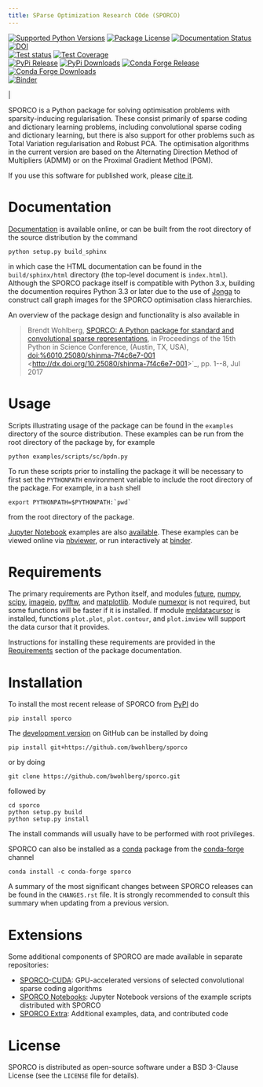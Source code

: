 ```yaml
---
title: SParse Optimization Research COde (SPORCO)
---
```


[![Supported Python Versions](https://img.shields.io/pypi/pyversions/sporco.svg)](https://github.com/bwohlberg/sporco)
[![Package License](https://img.shields.io/github/license/bwohlberg/sporco.svg)](https://github.com/bwohlberg/sporco/blob/master/LICENSE)
[![Documentation Status](https://readthedocs.org/projects/sporco/badge/?version=latest)](http://sporco.readthedocs.io/en/latest/?badge=latest)
[![DOI](https://img.shields.io/badge/DOI-10.25080%2Fshinma--7f4c6e7--001-blue.svg)](https://dx.doi.org/10.25080/shinma-7f4c6e7-001)\
[![Test status](https://github.com/bwohlberg/sporco/actions/workflows/pytest.yml/badge.svg)](https://github.com/bwohlberg/sporco/actions/workflows/pytest.yml)
[![Test Coverage](https://codecov.io/gh/bwohlberg/sporco/branch/master/graph/badge.svg)](https://codecov.io/gh/bwohlberg/sporco)\
[![PyPi Release](https://badge.fury.io/py/sporco.svg)](https://badge.fury.io/py/sporco)
[![PyPi Downloads](https://static.pepy.tech/personalized-badge/sporco?period=total&left_color=grey&right_color=brightgreen&left_text=downloads)](https://pepy.tech/project/sporco)
[![Conda Forge Release](https://img.shields.io/conda/vn/conda-forge/sporco.svg)](https://anaconda.org/conda-forge/sporco)
[![Conda Forge Downloads](https://img.shields.io/conda/dn/conda-forge/sporco.svg)](https://anaconda.org/conda-forge/sporco)\
[![Binder](http://mybinder.org/badge.svg)](https://mybinder.org/v2/gh/bwohlberg/sporco-notebooks/master?filepath=index.ipynb)

|

SPORCO is a Python package for solving optimisation problems with
sparsity-inducing regularisation. These consist primarily of sparse
coding and dictionary learning problems, including convolutional sparse
coding and dictionary learning, but there is also support for other
problems such as Total Variation regularisation and Robust PCA. The
optimisation algorithms in the current version are based on the
Alternating Direction Method of Multipliers (ADMM) or on the Proximal
Gradient Method (PGM).

If you use this software for published work, please [cite
it](http://sporco.readthedocs.io/en/latest/overview.html#citing).

# Documentation

[Documentation](http://sporco.rtfd.io/) is available online, or can be
built from the root directory of the source distribution by the command

	python setup.py build_sphinx

in which case the HTML documentation can be found in the
`build/sphinx/html` directory (the top-level document is `index.html`).
Although the SPORCO package itself is compatible with Python 3.x,
building the documention requires Python 3.3 or later due to the use of
[Jonga](https://github.com/bwohlberg/jonga) to construct call graph
images for the SPORCO optimisation class hierarchies.

An overview of the package design and functionality is also available in

> Brendt Wohlberg, [SPORCO: A Python package for standard and convolutional sparse
> representations](http://conference.scipy.org/proceedings/scipy2017/brendt_wohlberg.html),
> in Proceedings of the 15th Python in Science Conference, (Austin, TX,
> USA), <doi:%6010.25080/shinma-7f4c6e7-001>
> \<<http://dx.doi.org/10.25080/shinma-7f4c6e7-001>\>\`\_, pp. 1\--8,
> Jul 2017

# Usage

Scripts illustrating usage of the package can be found in the `examples`
directory of the source distribution. These examples can be run from the
root directory of the package by, for example

	python examples/scripts/sc/bpdn.py

To run these scripts prior to installing the package it will be
necessary to first set the `PYTHONPATH` environment variable to include
the root directory of the package. For example, in a `bash` shell

	export PYTHONPATH=$PYTHONPATH:`pwd`

from the root directory of the package.

[Jupyter Notebook](http://jupyter.org/) examples are also
[available](https://github.com/bwohlberg/sporco-notebooks). These
examples can be viewed online via
[nbviewer](https://nbviewer.jupyter.org/github/bwohlberg/sporco-notebooks/blob/master/index.ipynb),
or run interactively at
[binder](https://mybinder.org/v2/gh/bwohlberg/sporco-notebooks/master?filepath=index.ipynb).

# Requirements

The primary requirements are Python itself, and modules
[future](http://python-future.org), [numpy](http://www.numpy.org),
[scipy](https://www.scipy.org), [imageio](https://imageio.github.io/),
[pyfftw](https://hgomersall.github.io/pyFFTW), and
[matplotlib](http://matplotlib.org). Module
[numexpr](https://github.com/pydata/numexpr) is not required, but some
functions will be faster if it is installed. If module
[mpldatacursor](https://github.com/joferkington/mpldatacursor) is
installed, functions `plot.plot`, `plot.contour`, and `plot.imview` will
support the data cursor that it provides.

Instructions for installing these requirements are provided in the
[Requirements](http://sporco.rtfd.io/en/latest/install.html#requirements)
section of the package documentation.

# Installation

To install the most recent release of SPORCO from
[PyPI](https://pypi.python.org/pypi/sporco/) do

	pip install sporco

The [development version](https://github.com/bwohlberg/sporco) on GitHub
can be installed by doing

	pip install git+https://github.com/bwohlberg/sporco

or by doing

	git clone https://github.com/bwohlberg/sporco.git

followed by

	cd sporco
	python setup.py build
	python setup.py install

The install commands will usually have to be performed with root
privileges.

SPORCO can also be installed as a [conda](https://conda.io/docs/)
package from the [conda-forge](https://conda-forge.org/) channel

	conda install -c conda-forge sporco

A summary of the most significant changes between SPORCO releases can be
found in the `CHANGES.rst` file. It is strongly recommended to consult
this summary when updating from a previous version.

# Extensions

Some additional components of SPORCO are made available in separate
repositories:

-   [SPORCO-CUDA](https://github.com/bwohlberg/sporco-cuda):
	GPU-accelerated versions of selected convolutional sparse coding
	algorithms
-   [SPORCO Notebooks](https://github.com/bwohlberg/sporco-notebooks):
	Jupyter Notebook versions of the example scripts distributed with
	SPORCO
-   [SPORCO Extra](https://github.com/bwohlberg/sporco-extra):
	Additional examples, data, and contributed code

# License

SPORCO is distributed as open-source software under a BSD 3-Clause
License (see the `LICENSE` file for details).
